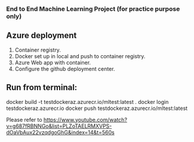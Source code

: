 ### End to End Machine Learning Project (for practice purpose only)
## Azure deployment 
1. Container registry.
2. Docker set up in local and push to container registry.
3. Azure Web app with container.
4. Configure the github deployment center. 


## Run from terminal:

docker build -t testdockeraz.azurecr.io/mltest:latest .
docker login testdockeraz.azurecr.io
docker push testdockeraz.azurecr.io/mltest:latest

Please refer to https://www.youtube.com/watch?v=g687fRBNNGo&list=PLZoTAELRMXVPS-dOaVbAux22vzqdgoGhG&index=14&t=560s
